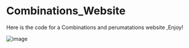 # Combinations_Website

Here is the code for a Combinations and perumatations website ,Enjoy!

![image](https://github.com/user-attachments/assets/4162d796-bbcf-4013-836a-fa4060fe2a16)
